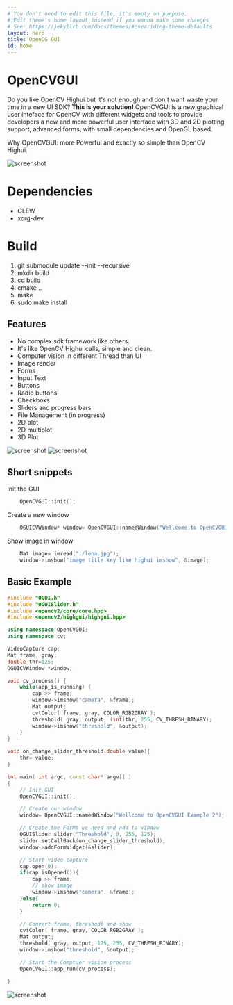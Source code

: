 ```yaml
---
# You don't need to edit this file, it's empty on purpose.
# Edit theme's home layout instead if you wanna make some changes
# See: https://jekyllrb.com/docs/themes/#overriding-theme-defaults
layout: hero
title: OpenCG GUI
id: home
---
```

# OpenCVGUI
Do you like OpenCV Highui but it's not enough and don't want waste your time
in a new UI SDK? **This is  your solution!**
OpenCVGUI is a new graphical user inteface for OpenCV with different 
widgets and tools to provide developers a new and more powerful 
user interface with 3D and 2D plotting support, advanced forms, 
with small dependencies and OpenGL based.

Why OpenCVGUI: more Powerful and exactly so simple than OpenCV Highui.

![screenshot](https://github.com/damiles/OpenCVGUI/raw/master/resources/screenshot.png)

# Dependencies
* GLEW
* xorg-dev 

# Build
1. git submodule update --init --recursive
2. mkdir build
3. cd build
4. cmake ..
5. make
6. sudo make install


## Features

* No complex sdk framework like others. 
* It's like OpenCV Highui calls, simple and clean.
* Computer vision in different Thread than UI
* Image render
* Forms
* Input Text
* Buttons
* Radio buttons
* Checkboxs
* Sliders and progress bars
* File Management (in progress)
* 2D plot
* 2D multiplot
* 3D Plot

![screenshot](https://github.com/damiles/OpenCVGUI/raw/master/resources/2dplot.png)
![screenshot](https://github.com/damiles/OpenCVGUI/raw/master/resources/2dmultiplot.png)

## Short snippets

Init the GUI
```C++
    OpenCVGUI::init();
```

Create a new window
```C++
    OGUICVWindow* window= OpenCVGUI::namedWindow("Wellcome to OpenCVGUI Example 2");
```

Show image in window
```C++
    Mat image= imread("./lena.jpg");
    window->imshow("image title key like highui imshow", &image);
```

## Basic Example

```c++
#include "OGUI.h"
#include "OGUISlider.h"
#include <opencv2/core/core.hpp>
#include <opencv2/highgui/highgui.hpp>

using namespace OpenCVGUI;
using namespace cv;

VideoCapture cap;
Mat frame, gray;
double thr=125;
OGUICVWindow *window;

void cv_process() {
    while(app_is_running) {
        cap >> frame;
        window->imshow("camera", &frame);
        Mat output;
        cvtColor( frame, gray, COLOR_RGB2GRAY );
        threshold( gray, output, (int)thr, 255, CV_THRESH_BINARY);
        window->imshow("threshold", &output);
    }
}

void on_change_slider_threshold(double value){
    thr= value;
}

int main( int argc, const char* argv[] )
{
    // Init GUI
    OpenCVGUI::init();

    // Create our window
    window= OpenCVGUI::namedWindow("Wellcome to OpenCVGUI Example 2");

    // Create the Forms we need and add to window
    OGUISlider slider("Threshold", 0, 255, 125);
    slider.setCallBack(on_change_slider_threshold);
    window->addFormWidget(&slider);

    // Start video capture
    cap.open(0);
    if(cap.isOpened()){
        cap >> frame;
        // show image
        window->imshow("camera", &frame);
    }else{
        return 0;
    }

    // Convert frame, threshodl and show
    cvtColor( frame, gray, COLOR_RGB2GRAY );
    Mat output;
    threshold( gray, output, 125, 255, CV_THRESH_BINARY);
    window->imshow("threshold", &output);

    // Start the Comptuer vision process
    OpenCVGUI::app_run(cv_process);

}    
```

![screenshot](https://github.com/damiles/OpenCVGUI/raw/master/resources/basic_sample.png)
